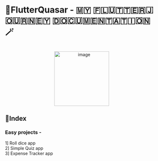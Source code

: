 # 🌟FlutterQuasar - ​🇲​​🇾​ ​🇫​​🇱​​🇺​​🇹​​🇹​​🇪​​🇷​ ​🇯​​🇴​​🇺​​🇷​​🇳​​🇪​​🇾​ ​🇩​​🇴​​🇨​​🇺​​🇲​​🇪​​🇳​​🇹​​🇦​​🇹​​🇮​​🇴​​🇳​🪄
<br>
<center><img align="center" width="180" alt="image"  src="https://github.com/Nikhila-KS/FlutterQuasar/assets/100426366/e2c97649-b288-4153-b8b3-a86e0c1d06b3"></center>

## 💙Index
### Easy projects -
1] Roll dice app <br>
2] Simple Quiz app <br>
3] Expense Tracker app <br>

